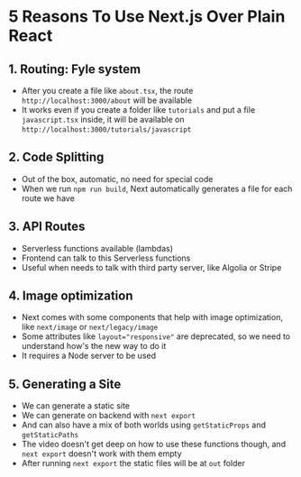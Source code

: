 # 5 Reasons To Use Next.js Over Plain React

## 1. Routing: Fyle system

- After you create a file like `about.tsx`, the route `http://localhost:3000/about` will be available
- It works even if you create a folder like `tutorials` and put a file `javascript.tsx` inside, it will be available on `http://localhost:3000/tutorials/javascript`

## 2. Code Splitting

- Out of the box, automatic, no need for special code
- When we run `npm run build`, Next automatically generates a file for each route we have

## 3. API Routes

- Serverless functions available (lambdas)
- Frontend can talk to this Serverless functions
- Useful when needs to talk with third party server, like Algolia or Stripe

## 4. Image optimization

- Next comes with some components that help with image optimization, like `next/image` or `next/legacy/image`
- Some attributes like `layout="responsive"` are deprecated, so we need to understand how's the new way to do it
- It requires a Node server to be used

## 5. Generating a Site

- We can generate a static site
- We can generate on backend with `next export`
- And can also have a mix of both worlds using `getStaticProps` and `getStaticPaths`
- The video doesn't get deep on how to use these functions though, and `next export` doesn't work with them empty
- After running `next export` the static files will be at `out` folder
